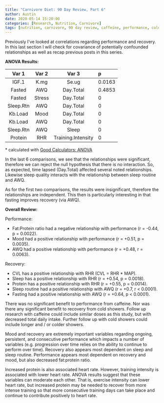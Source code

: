 ```yaml
---
title: "Carnivore Diet: 90 Day Review, Part 6"
author: Austin
date: 2020-05-14 15:20:00
categories: [Research, Nutrition, Carnivore]
tags: [nutrition, carnivore, 90 day review, caffeine, performance, cold, recovery, blood pressure, open science, statistics]
---
```


Previously I've looked at correlations regarding performance and recovery.  In this last section I will check for covariance of potentially confounded relationships as well as recap previous posts in this series.

**ANOVA Results:**

| Var 1 | Var 2 | Var 3 | p |
|:------:|:------:|:------:|:-|
| IGF.1 | K.mg | Se.ug | 0.0163 |
| Fasted | AWQ | Day.Total | 0.4853 |
| Fasted | Stress | Day.Total | 0 |
| Sleep.Rtn | AWQ | Day.Total | 0 |
| Kb.Load | Mood | Day.Total | 0 |
| Kb.Load | AWQ | Day.Total | 0 |
| Sleep.Rtn | AWQ | Sleep | 0 |
| Protein | RHR | Training.Intensity | 0 |

\* calculated with [Good Calculators: ANOVA](https://goodcalculators.com/one-way-anova-calculator/)

In the last 6 comparisons, we see that the relationships were significant, therefore we can reject the null hypothesis that there is no interaction.  So, as expected, time lapsed (Day.Total) affected several noted relationships.  Likewise sleep quality interacts with the relationship between sleep routine and AWQ.

As for the first two comparisons, the results were insignificant, therefore the relationships are independent.  This then is particularly interesting in that fasting improves recovery (via AWQ).

**Overall Review:**

Performance:

* Fat:Protein ratio had a negative relationship with performance (r = -0.44, p = 0.0022).
* Mood had a positive relationship with performance (r = +0.51, p = 0.0035).
* AWQ had a positive relationship with performance (r = +0.48, r = 0.0063).

Recovery:

* CVL has a positive relationship with RHR (CVL = RHR * MAP).
* Sleep has a positive relationship with RHR (r = +0.54, p = 0.0018).
* Protein has a positive relationship with RHR (r = +0.55, p = 0.0014).
* Sleep routine had a positive relationship with AWQ (r = +0.7, r < 0.0001).
* Fasting had a positive relationship with AWQ (r = +0.64, p < 0.0001).

There was no significant benefit to performance from caffeine.  Nor was there any significant benefit to recovery from cold showers.  Follow up research with caffeine could include similar doses as this study, but with decreased total daily intake.  Further follow up with cold showers could include longer and / or colder showers.

Mood and recovery are extremely important variables regarding ongoing, persistent, and consecutive performance which impacts a number of variables (e.g. progression over time relies on the ability to continue to perform over time).  Recovery also appears most dependent on sleep and sleep routine.  Performance appears most dependent on recovery and mood, but also decreased fat:protein ratio.

Increased protein is also associated heart rate.  However, training intensity is associated with lower heart rate.  ANOVA results suggest that these variables can moderate each other.  That is, exercise intensity can lower heart rate, but increased protein may be needed to recover from more intense training so that more consecutive training days can take place and continue to contribute positively to heart rate.


<!--stackedit_data:
eyJoaXN0b3J5IjpbMTMwOTQxNTgwLC0xMzkzNzk1MjMzLC0xNT
Y1NjgyNzksMTYxOTYzMTgzOSwtMTMwMTUxMTQ4OSwxNTU4Nzg2
OTM2LDQxNzA2ODkxNSwxNTczNzM5NCwtNDcxMjIwMjgxXX0=
-->
